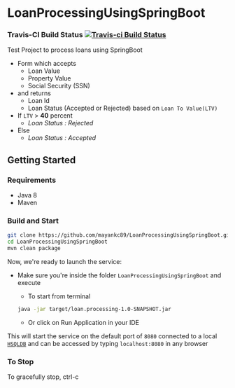 # LoanProcessingUsingSpringBoot
### Travis-CI Build Status  [![Travis-ci Build Status](https://travis-ci.org/mayankc89/LoanProcessingUsingSpringBoot.svg?branch=master)](https://travis-ci.org/mayankc89/LoanProcessingUsingSpringBoot) 

Test Project to process loans using SpringBoot
- Form which accepts
  - Loan Value
  - Property Value
  - Social Security (SSN)
- and returns
  - Loan Id
  - Loan Status (Accepted or Rejected) based on `Loan To Value(LTV)`
- If `LTV` > **40** percent
  - *Loan Status : Rejected*
- Else
  - *Loan Status : Accepted*

## Getting Started

### Requirements

- Java 8
- Maven

### Build and Start
```bash
git clone https://github.com/mayankc89/LoanProcessingUsingSpringBoot.git
cd LoanProcessingUsingSpringBoot
mvn clean package
```

Now, we're ready to launch the service:
- Make sure you're inside the folder `LoanProcessingUsingSpringBoot` and execute

  - To start from terminal
  ```bash
  java -jar target/loan.processing-1.0-SNAPSHOT.jar
  ```
  - Or click on Run Application in your IDE
  
This will start the service on the default port of `8080` connected to a local [`HSQLDB`](http://hsqldb.org/)
and can be accessed by typing `localhost:8080` in any browser

### To Stop

To gracefully stop, ctrl-c
